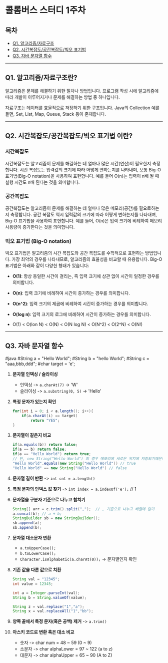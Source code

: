 # 콜롬버스 스터디 1주차

## 목차

- [Q1. 알고리즘/자료구조](#q1-알고리즘자료구조란)
- [Q2. 시간복잡도/공간복잡도/빅오 표기법](#q2-시간복잡도공간복잡도빅오-표기법-이란)
- [Q3. 자바 문자열 함수](#q3-자바-문자열-함수)

---

## Q1. 알고리즘/자료구조란?

알고리즘은 문제를 해결하기 위한 절차나 방법입니다. 프로그램 작성 시에 알고리즘에 따라 개발이 이루어지거나 문제를 해결하는 방법 중 하나입니다.

자료구조는 데이터를 효율적으로 저장하기 위한 구조입니다. Java의 Collection 예를 들면, Set, List, Map, Queue, Stack 등이 존재합니다.

---

## Q2. 시간복잡도/공간복잡도/빅오 표기법 이란?

### 시간복잡도

시간복잡도는 알고리즘이 문제를 해결하는 데 얼마나 많은 시간(연산)이 필요한지 측정합니다. 시간 복잡도는 입력값의 크기에 따라 어떻게 변하는지를 나타내며, 보통 Big-O 표기법(Big-O notation)을 사용하여 표현합니다. 예를 들어 O(n)는 입력이 n배 될 때 실행 시간도 n배 된다는 것을 의미합니다.

### 공간복잡도

공간복잡도는 알고리즘이 문제를 해결하는 데 얼마나 많은 메모리(공간)를 필요로하는지 측정합니다. 공간 복잡도 역시 입력값의 크기에 따라 어떻게 변하는지를 나타내며, Big-O 표기법을 사용하여 표현합니다. 예를 들어, O(n)은 입력 크기에 비례하여 메모리 사용량이 증가한다는 것을 의미합니다.

### 빅오 표기법 (Big-O notation)

빅오 표기법은 알고리즘의 시간 복잡도와 공간 복잡도를 수학적으로 표현하는 방법입니다. 가장 최악의 경우를 나타내므로, 알고리즘의 효율성을 비교할 때 유용합니다. Big-O 표기법은 아래와 같이 다양한 형태가 있습니다:

- **O(1)**: 항상 동일한 시간이 걸리는, 즉 입력 크기에 상관 없이 시간이 일정한 경우를 의미합니다.

- **O(n)**: 입력 크기에 비례하여 시간이 증가하는 경우를 의미합니다.

- **O(n^2)**: 입력 크기의 제곱에 비례하여 시간이 증가하는 경우를 의미합니다.

- **O(log n)**: 입력 크기의 로그에 비례하여 시간이 증가하는 경우를 의미합니다.

- O(1) < O(lon N) < O(N) < O(N log N) < O(N^2) < O(2^N) < O(N!)
---

## Q3. 자바 문자열 함수
#java 
#String a = "Hello World"; 
#String b = "hello World"; 
#String c = "aaa,bbb,ddd";
#char target = 'e';

1. **문자열 인덱싱 / 슬라이싱**
    - 인덱싱 -> `a.charAt(7)` -> 'W'
    - 슬라이싱 -> `a.substring(0, 5)` -> 'Hello'

2. **특정 문자가 있는지 확인**
    ```java
    for(int i = 0; i < a.length(); i++){
        if(a.charAt(i) == target) 
            return "YES";
    }
    ```

3. **문자열이 같은지 비교**
    ```java
    if(a.equals(b)) return false;
    if(a == b) return false;
    if(a == "Hello World") return true;
    // 단, new String("Hello World") 의 경우 메모리에 새로운 위치에 저장되기때문에 주의
    "Hello World".equals(new String("Hello World")) // true
    "Hello World" == new String("Hello World") // false
    ```

4. **문자열 길이 반환** -> `int cnt = a.length()`

5. **특정 문자의 인덱스 값 찾기** -> `int index = a.indexOf('e');` // 1

6. **문자열을 구분자 기준으로 나누고 합치기**
    ```java
    String[] arr = c.trim().split(",");  // , 기준으로 나누고 배열에 담기
    a.concat(b); // a + b;
    StringBuilder sb = new StringBuilder();
    sb.append(a);
    sb.append(b);
    ```

7. **문자열 대소문자 변환**
    - `a.toUpperCase();`
    - `b.toLowerCase();`
    - `Character.isAlphabetic(a.charAt(0));` -> 문자열인지 확인

8. **기존 값을 다른 값으로 치환**
    ```java
    String val = "12345";
    int value = 12345;

    int a = Integer.parseInt(val);
    String b = String.valueOf(value);

    String z = val.replace("1","a");
    String x = val.replaceAll("1","bb");
    ```

9. **양쪽 끝에서 특정 문자(혹은 공백) 제거** -> `a.trim()`

10. **아스키 코드로 변환 혹은 대소 비교**
    - 숫자 -> char num = 48 ~ 59 (0 ~ 9)
    - 소문자 -> char alphaLower = 97 ~ 122 (a to z)
    - 대문자 -> char alphaUpper = 65 ~ 90 (A to Z)
